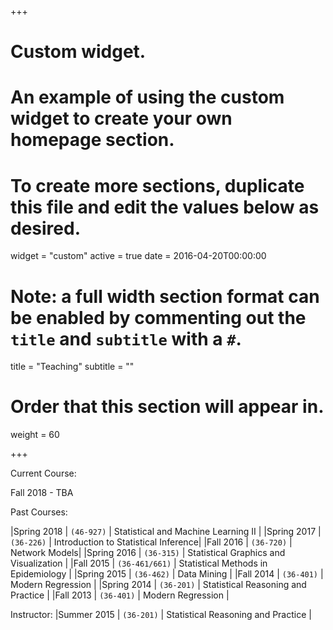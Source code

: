 +++
# Custom widget.
# An example of using the custom widget to create your own homepage section.
# To create more sections, duplicate this file and edit the values below as desired.
widget = "custom"
active = true
date = 2016-04-20T00:00:00

# Note: a full width section format can be enabled by commenting out the `title` and `subtitle` with a `#`.
title = "Teaching"
subtitle = ""

# Order that this section will appear in.
weight = 60

+++

Current Course:

Fall 2018 - TBA

Past Courses:

|Spring 2018 | `(46-927)` | Statistical and Machine Learning II |
|Spring 2017 | `(36-226)` | Introduction to Statistical Inference|
|Fall 2016 | `(36-720)` | Network Models|
|Spring 2016 | `(36-315)` | Statistical Graphics and Visualization |
|Fall 2015 | `(36-461/661)` | Statistical Methods in Epidemiology |
|Spring 2015 | `(36-462)` | Data Mining |
|Fall 2014 | `(36-401)` | Modern Regression |
|Spring 2014 | `(36-201)` | Statistical Reasoning and Practice |
|Fall 2013 | `(36-401)` | Modern Regression |

Instructor:
|Summer 2015 | `(36-201)` | Statistical Reasoning and Practice |